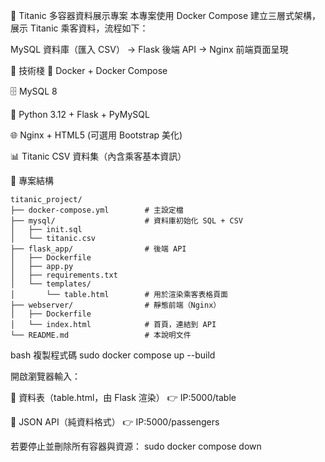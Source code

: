 🚢 Titanic 多容器資料展示專案
本專案使用 Docker Compose 建立三層式架構，展示 Titanic 乘客資料，流程如下：

MySQL 資料庫（匯入 CSV） → Flask 後端 API → Nginx 前端頁面呈現

🧰 技術棧
🐳 Docker + Docker Compose

🗄️ MySQL 8

🐍 Python 3.12 + Flask + PyMySQL

🌐 Nginx + HTML5 (可選用 Bootstrap 美化)

📊 Titanic CSV 資料集（內含乘客基本資訊）

📁 專案結構
```
titanic_project/
├── docker-compose.yml        # 主設定檔
├── mysql/                    # 資料庫初始化 SQL + CSV
│   ├── init.sql
│   └── titanic.csv
├── flask_app/                # 後端 API
│   ├── Dockerfile
│   ├── app.py
│   ├── requirements.txt
│   └── templates/
│       └── table.html        # 用於渲染乘客表格頁面
├── webserver/                # 靜態前端（Nginx）
│   ├── Dockerfile
│   └── index.html            # 首頁，連結到 API
└── README.md                 # 本說明文件
```


bash
複製程式碼
sudo docker compose up --build

開啟瀏覽器輸入：

🔸 資料表（table.html，由 Flask 渲染）
👉 IP:5000/table

🔸 JSON API（純資料格式）
👉 IP:5000/passengers

若要停止並刪除所有容器與資源：
sudo docker compose down

